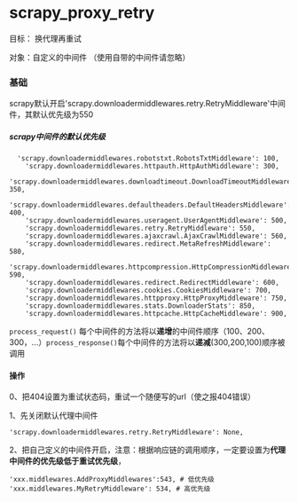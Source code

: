 # scrapy_proxy_retry
目标： 换代理再重试

对象：自定义的中间件 （使用自带的中间件请忽略）

### 基础

scrapy默认开启'scrapy.downloadermiddlewares.retry.RetryMiddleware'中间件，其默认优先级为550

##### scrapy中间件的默认优先级

```
  'scrapy.downloadermiddlewares.robotstxt.RobotsTxtMiddleware': 100,
    'scrapy.downloadermiddlewares.httpauth.HttpAuthMiddleware': 300,
    'scrapy.downloadermiddlewares.downloadtimeout.DownloadTimeoutMiddleware': 350,
    'scrapy.downloadermiddlewares.defaultheaders.DefaultHeadersMiddleware': 400,
    'scrapy.downloadermiddlewares.useragent.UserAgentMiddleware': 500,
    'scrapy.downloadermiddlewares.retry.RetryMiddleware': 550,
    'scrapy.downloadermiddlewares.ajaxcrawl.AjaxCrawlMiddleware': 560,
    'scrapy.downloadermiddlewares.redirect.MetaRefreshMiddleware': 580,
    'scrapy.downloadermiddlewares.httpcompression.HttpCompressionMiddleware': 590,
    'scrapy.downloadermiddlewares.redirect.RedirectMiddleware': 600,
    'scrapy.downloadermiddlewares.cookies.CookiesMiddleware': 700,
    'scrapy.downloadermiddlewares.httpproxy.HttpProxyMiddleware': 750,
    'scrapy.downloadermiddlewares.stats.DownloaderStats': 850,
    'scrapy.downloadermiddlewares.httpcache.HttpCacheMiddleware': 900,
```

`process_request()` 每个中间件的方法将以**递增**的中间件顺序（100、200、300，...）`process_response()`每个中间件的方法将以**递减**(300,200,100)顺序被调用



#### 操作

0、把404设置为重试状态码，重试一个随便写的url（使之报404错误）

1、先关闭默认代理中间件

`'scrapy.downloadermiddlewares.retry.RetryMiddleware': None,`

2、把自己定义的中间件开启，注意：根据响应链的调用顺序，一定要设置为**代理中间件的优先级低于重试优先级**，

```
'xxx.middlewares.AddProxyMiddlewares':543, # 低优先级
'xxx.middlewares.MyRetryMiddleware': 534, # 高优先级
```

